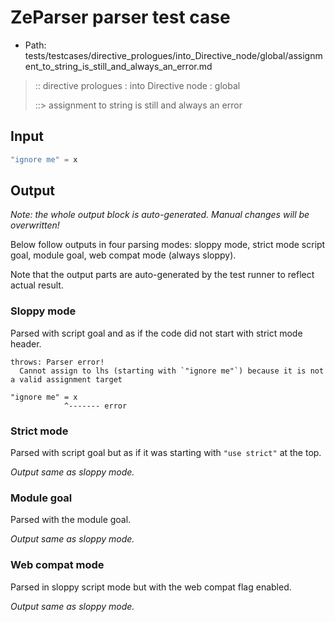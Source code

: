 # ZeParser parser test case

- Path: tests/testcases/directive_prologues/into_Directive_node/global/assignment_to_string_is_still_and_always_an_error.md

> :: directive prologues : into Directive node : global
>
> ::> assignment to string is still and always an error

## Input

`````js
"ignore me" = x
`````

## Output

_Note: the whole output block is auto-generated. Manual changes will be overwritten!_

Below follow outputs in four parsing modes: sloppy mode, strict mode script goal, module goal, web compat mode (always sloppy).

Note that the output parts are auto-generated by the test runner to reflect actual result.

### Sloppy mode

Parsed with script goal and as if the code did not start with strict mode header.

`````
throws: Parser error!
  Cannot assign to lhs (starting with `"ignore me"`) because it is not a valid assignment target

"ignore me" = x
            ^------- error
`````

### Strict mode

Parsed with script goal but as if it was starting with `"use strict"` at the top.

_Output same as sloppy mode._

### Module goal

Parsed with the module goal.

_Output same as sloppy mode._

### Web compat mode

Parsed in sloppy script mode but with the web compat flag enabled.

_Output same as sloppy mode._
